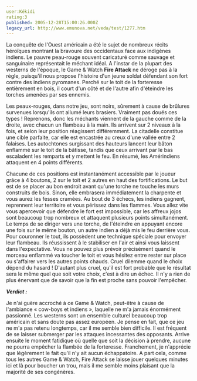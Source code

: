 ```yaml
---
user:Kékidi
rating:3
published: 2005-12-28T15:00:26.000Z
legacy_url: http://www.emunova.net/veda/test/1277.htm
---
```

La conquête de l'Ouest américain a été le sujet de nombreux récits héroïques montrant la bravoure des occidentaux face aux indigènes indiens. Le pauvre peau-rouge souvent caricaturé comme sauvage et sanguinaire représentait le méchant idéal. A l'instar de la plupart des westerns de l'époque, le Game & Watch **Fire Attack** ne déroge pas à la règle, puisqu'il nous propose l'histoire d'un jeune soldat défendant son fort contre des indiens pyromanes. Perché sur le toit de la forteresse entièrement en bois, il court d'un côté et de l'autre afin d'éteindre les torches amenées par ses ennemis.  

  

Les peaux-rouges, dans notre jeu, sont noirs, sûrement à cause de brûlures survenues lorsqu'ils ont allumé leurs brasiers. Vraiment pas doués ces types ! Reprenons, donc les méchants viennent de la gauche comme de la droite, avec chacun un flambeau à la main. Ils arrivent sur 2 niveaux à la fois, et selon leur position réagissent différemment. La citadelle constitue une cible parfaite, car elle est encastrée au creux d'une vallée entre 2 falaises. Les autochtones surgissant des hauteurs lancent leur bâton enflammé sur le toit de la bâtisse, tandis que ceux arrivant par le bas escaladent les remparts et y mettent le feu. En résumé, les Amérindiens attaquent en 4 points différents.  

  

Chacune de ces positions est instantanément accessible par le joueur grâce à 4 boutons, 2 sur le toit et 2 autres en haut des fortifications. Le but est de se placer au bon endroit avant qu'une torche ne touche les murs construits de bois. Sinon, elle embrasera immédiatement la charpente et vous aurez les fesses cramées. Au bout de 3 échecs, les indiens gagnent, reprennent leur territoire et vous périssez dans les flammes. Vous allez vite vous apercevoir que défendre le fort est impossible, car les affreux jojos sont beaucoup trop nombreux et attaquent plusieurs points simultanément. Le temps de se diriger vers une torche, de l'éteindre en appuyant encore une fois sur le même bouton, un autre indien a déjà mis le feu derrière vous. Pour couronner le tout, ils possèdent une technique spéciale pour envoyer leur flambeau. Ils réussissent à le stabiliser en l'air et ainsi vous laissent dans l'expectative. Vous ne pouvez plus prévoir précisément quand le morceau enflammé va toucher le toit et vous hésitez entre rester sur place ou s'affairer vers les autres points chauds. Cruel dilemme quand le choix dépend du hasard ! D'autant plus cruel, qu'il est fort probable que le résultat sera le même quel que soit votre choix, c'est à dire un échec. Il n'y a rien de plus énervant que de savoir que la fin est proche sans pouvoir l'empêcher.  

  

_**Verdict :**_  

  

Je n'ai guère accroché à ce Game & Watch, peut-être à cause de l'ambiance « cow-boys et indiens », laquelle ne m'a jamais énormément passionné. Les westerns sont un ensemble culturel beaucoup trop américain et sans doute pas assez européen. Je pense en fait, que ce jeu ne m'a pas retenu longtemps, car il me semble bien difficile. Il est fréquent de se laisser submerger par les attaques incessantes des opposants. Arrive ensuite le moment fatidique où quelle que soit la décision à prendre, aucune ne pourra empêcher la flambée de la forteresse. Franchement, je n'apprécie que légèrement le fait qu'il n'y ait aucun échappatoire. A part cela, comme tous les autres Game & Watch, Fire Attack se laisse jouer quelques minutes ici et là pour boucher un trou, mais il me semble moins plaisant que la majorité de ses congénères.